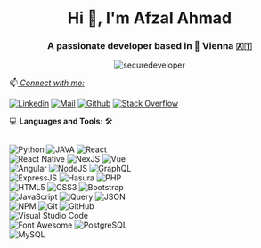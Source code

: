 <!--
**securedeveloper/securedeveloper** is a ✨ _special_ ✨ repository because its `README.md` (this file) appears on your GitHub profile.

Here are some ideas to get you started:

- 🔭 I’m currently working on ...
- 🌱 I’m currently learning ...
- 👯 I’m looking to collaborate on ...
- 🤔 I’m looking for help with ...
- 💬 Ask me about ...
- 📫 How to reach me: ...
- 😄 Pronouns: ...
- ⚡ Fun fact: ...
-->



<h1 align="center">Hi 👋, I'm Afzal Ahmad</h1>
<h3 align="center">A passionate developer based in 📍 Vienna 🇦🇹</h3>

<p align="center"> 
  <img src="https://komarev.com/ghpvc/?username=securedeveloper&label=Profile%20views&color=0e75b6&style=flat" alt="securedeveloper" /> 
</p>

📫<u><i>&nbsp;Connect with me:</i></u>

[![Linkedin](https://img.shields.io/badge/LinkedIn-securedeveloper-blue?logo=Linkedin&logoColor=blue&labelColor=black)](https://www.linkedin.com/in/securedeveloper/)
[![Mail](https://img.shields.io/badge/Mail-securedeveloper@gmail.com-red?logo=Gmail&logoColor=red&labelColor=black)](mailto:securedeveloper@gmail.com)
[![Github](https://img.shields.io/badge/Github-@securedeveloper-white?logo=github&logoColor=white&labelColor=black)](https://github.com/securedeveloper)
[![Stack Overflow](https://img.shields.io/badge/Stack%20Overflow-afzalahmad-white?logo=stackoverflow&logoColor=white&labelColor=black)](https://stackoverflow.com/users/3572802/afzal-ahmad)
<br>


💻 **Languages and Tools:** 🛠️<br>
<div style="height: 100%; width: 100%; display: grid; grid-template-columns: 1fr 1fr;"> 

![Python](https://img.shields.io/badge/-Python-000000?style=flat&logo=python&labelColor=ffffff)
![JAVA](https://img.shields.io/badge/-Java-FF0000?style=flat&logo=java&labelColor=ffffff)
![React](https://img.shields.io/badge/-React-000000?style=flat&logo=react&labelColor=ffffff)
![React Native](https://img.shields.io/badge/-React~Native-000000?style=flat&logo=react&labelColor=ffffff)
![NexJS](https://img.shields.io/badge/-NextJS-000000?style=flat&logo=next&labelColor=000000)
![Vue](https://img.shields.io/badge/-VueJS-000000?style=flat&logo=vue&labelColor=000000)
![Angular](https://img.shields.io/badge/-Angular-000000?style=flat&logo=angular&labelColor=ff0000)
![NodeJS](https://img.shields.io/badge/-NodeJS-000000?style=flat&logo=node&labelColor=000000)
![GraphQL](https://img.shields.io/badge/-GraphQL-000000?style=flat&logo=graphql&labelColor=ff0000)
![ExpressJS](https://img.shields.io/badge/-ExpressJS-000000?style=flat&logo=express&labelColor=cccccc)
![Hasura](https://img.shields.io/badge/-Hasura-000000?style=flat&logo=hasura&labelColor=ffffff)
![PHP](https://img.shields.io/badge/-PHP-000000?style=flat&logo=PHP&logoColor=5466b8&labelColor=ffffff )
![HTML5](https://img.shields.io/badge/-HTML5-000000?style=flat&logo=html5&logoColor=ffffff&labelColor=E34F26)
![CSS3](https://img.shields.io/badge/-CSS3-000000?style=flat&logo=css3&logoColor=ffffff&labelColor=1572B6) 
![Bootstrap](https://img.shields.io/badge/-Bootstrap-000000?style=flat&logo=bootstrap&logoColor=ffffff&labelColor=563D7C)
![JavaScript](https://img.shields.io/badge/-JavaScript-000000?style=flat&logo=javascript)
![jQuery](https://img.shields.io/badge/-jQuery-000000?style=flat&logo=jQuery&logoColor=0769AD&labelColor=ffffff)
![JSON](https://img.shields.io/badge/-JSON-000000?style=flat&logo=JSON&logoColor=000000&labelColor=ffffff)
![NPM](https://img.shields.io/badge/-npm-000000?style=flat&logo=npm&labelColor=ffffff)
![Git](https://img.shields.io/badge/-Git-000000?style=flat&logo=git&logoColor=F05032&labelColor=ffffff)
![GitHub](https://img.shields.io/badge/-GitHub-000000?style=flat&logo=github&logoColor=000000&labelColor=ffffff)
![Visual Studio Code](https://img.shields.io/badge/-VSCode-000000?style=flat&logo=visual-studio-code&labelColor=007ACC)
![Font Awesome](https://img.shields.io/badge/-font%20awesome-000000?style=flat&logo=font-awesome&logoColor=339AF0&labelColor=ffffff)
![PostgreSQL](https://img.shields.io/badge/-PostgreSQL-000000?style=flat&logo=postgresql&logoColor=ffffff&labelColor=336791)
![MySQL](https://img.shields.io/badge/-MySQL-000000?style=flat&logo=mysql&labelColor=ffffff)
</div>

✨ **Some stats:** 📊<br>
<div style="height: 100%; width: 100%; display: grid; grid-template-columns: 1fr 1fr;"> 
  
  
  [![Stats Vercel Commits](https://github-readme-stats.vercel.app/api?username=securedeveloper&count_private=true&show_icons=true&locale=en&show_icons=true&include_all_commits=true)](https://github-readme-stats.vercel.app/api?username=securedeveloper&count_private=true&show_icons=true&locale=en&show_icons=true&include_all_commits=true)
  [![Github Streaks](https://github-readme-streak-stats.herokuapp.com/?user=securedeveloper&count_private=true&show_icons=true)](https://github-readme-streak-stats.herokuapp.com/?user=securedeveloper&count_private=true&show_icons=true)
  [![Github Profile Trophy](https://github-profile-trophy.vercel.app/?username=securedeveloper&margin-w=5,margin-y=5)](https://github-profile-trophy.vercel.app/?username=securedeveloper)
  [![Stats Vercel Languages](https://github-readme-stats.vercel.app/api/top-langs?username=securedeveloper&count_private=true&show_icons=true&locale=en&show_icons=true&langs_count=100)](https://github-readme-stats.vercel.app/api/top-langs?username=securedeveloper&count_private=true&show_icons=true&locale=en&show_icons=true&theme=radical&langs_count=100)
</div>



